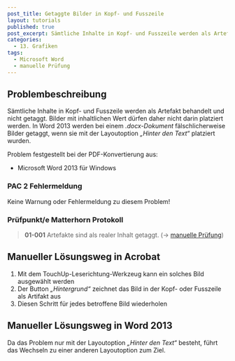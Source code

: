 ```yaml
---
post_title: Getaggte Bilder in Kopf- und Fusszeile
layout: tutorials
published: true
post_excerpt: Sämtliche Inhalte in Kopf- und Fusszeile werden als Artefakt behandelt und nicht getaggt. Bilder mit inhaltlichen Wert dürfen daher nicht darin platziert werden. In Word 2013 werden bei einem <em>.docx-Dokument</em> fälschlicherweise Bilder getaggt, wenn sie mit der Layoutoption <em>„Hinter den Text“</em> platziert wurden.
categories:
  - 13. Grafiken
tags:
  - Microsoft Word
  - manuelle Prüfung
---
```


## Problembeschreibung

Sämtliche Inhalte in Kopf- und Fusszeile werden als Artefakt behandelt und nicht getaggt. Bilder mit inhaltlichen Wert dürfen daher nicht darin platziert werden. In Word 2013 werden bei einem *.docx-Dokument* fälschlicherweise Bilder getaggt, wenn sie mit der Layoutoption *„Hinter den Text“* platziert wurden.

Problem festgestellt bei der PDF-Konvertierung aus:

* Microsoft Word 2013 für Windows

### PAC 2 Fehlermeldung

Keine Warnung oder Fehlermeldung zu diesem Problem!

### Prüfpunkt/e Matterhorn Protokoll

> **01-001** Artefakte sind als realer Inhalt getaggt. (→ [manuelle Prüfung](https://accessible-pdf.info/de/glossar/#manuelle-pruefung))

## Manueller Lösungsweg in Acrobat

1. Mit dem TouchUp-Leserichtung-Werkzeug kann ein solches Bild ausgewählt werden
2. Der Button *„Hintergrund“* zeichnet das Bild in der Kopf- oder Fusszeile als Artifakt aus
3. Diesen Schritt für jedes betroffene Bild wiederholen

## Manueller Lösungsweg in Word 2013

Da das Problem nur mit der Layoutoption *„Hinter den Text“* besteht, führt das Wechseln zu einer anderen Layoutoption zum Ziel.